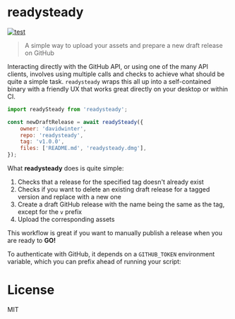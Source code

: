 # readysteady

[![test](https://github.com/davidwinter/readysteady/actions/workflows/test.yml/badge.svg)](https://github.com/davidwinter/readysteady/actions/workflows/test.yml)

> A simple way to upload your assets and prepare a new draft release on GitHub

Interacting directly with the GitHub API, or using one of the many API clients, involves using multiple calls and checks to achieve what should be quite a simple task. `readysteady` wraps this all up into a self-contained binary with a friendly UX that works great directly on your desktop or within CI.

```js
import readySteady from 'readysteady';

const newDraftRelease = await readySteady({
    owner: 'davidwinter',
    repo: 'readysteady',
    tag: 'v1.0.0',
    files: ['README.md', 'readysteady.dmg'],
});
```

What **readysteady** does is quite simple:

1. Checks that a release for the specified tag doesn't already exist
2. Checks if you want to delete an existing draft release for a tagged version and replace with a new one
3. Create a draft GitHub release with the name being the same as the tag, except for the `v` prefix
4. Upload the corresponding assets

This workflow is great if you want to manually publish a release when you are ready to **GO!**

To authenticate with GitHub, it depends on a `GITHUB_TOKEN` environment variable, which you can prefix ahead of running your script:

# License

MIT
